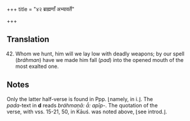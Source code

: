 +++
title = "४२ ब्राह्मणाँ अभ्यावर्ते"

+++
## Translation
42. Whom we hunt, him will we lay low with deadly weapons; by our spell  
(*bráhman*) have we made him fall (*pad*) into the opened mouth of the  
most exalted one.

## Notes
Only the latter half-verse is found in Ppp. ⌊namely, in i.⌋. The  
*pada*-text in **d** reads *bráhmaṇā: ā́: apīp-*. The quotation of the  
verse, with vss. 15-21, 50, in Kāuś. was noted above, ⌊see introd.⌋.
